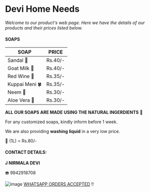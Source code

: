 # Devi Home Needs

_Welcome to our product's web page. Here we have the details of our products and their prices listed below._

#### SOAPS

| SOAP | PRICE |
|---|---|
| Sandal  🌳 | Rs.40/- |
| Goat Milk 🐐 | Rs.40/- |
| Red Wine 🍷 | Rs.35/- |
| Kuppai Meni 🍀 | Rs.35/- |
| Neem 🍃 | Rs.30/- |
| Aloe Vera 🌿 | Rs.30/- |

**ALL OUR SOAPS ARE MADE USING THE NATURAL INGERDIENTS** 💚

For any customized soaps, kindly inform before 1 week.

We are also providing **washing liquid** in a very low price.

👔 (1L) = Rs.80/-

#### CONTACT DETAILS:
**J NIRMALA DEVI**

☎️ 9942918708

![image](https://github.com/VigneshvaranKJ/JN-Home-Needs/assets/30172593/c7668d04-256d-4fb4-ac84-e45e94f54062) [WHATSAPP ORDERS ACCEPTED](https://wa.me/qr/WPM3U2AV5WPHE1) !!
